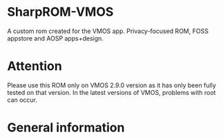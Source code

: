 # SharpROM-VMOS
A custom rom created for the VMOS app. Privacy-focused ROM, FOSS appstore and AOSP apps+design.

# Attention
Please use this ROM only on VMOS 2.9.0 version as it has only been fully tested on that version. In the latest versions of VMOS, problems with root can occur.

# General information
